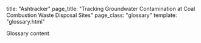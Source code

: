 title: "Ashtracker"
page_title: "Tracking Groundwater Contamination at Coal Combustion Waste Disposal Sites"
page_class: "glossary"
template: "glossary.html"

Glossary content